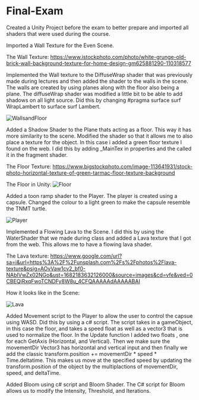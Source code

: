 # Final-Exam
 
Created a Unity Project before the exam to better prepare and imported all shaders that were used during the course. 

Imported a Wall Texture for the Even Scene.

The Wall Texture: https://www.istockphoto.com/photo/white-grunge-old-brick-wall-background-texture-for-home-design-gm625881290-110318577

Implemented the Wall texture to the DiffuseWrap shader that was previously made during lectures and then added the shader to the walls in the scene. The walls are created by using planes along with the floor also being a plane. The diffuseWrap shader was modified a little bit to be able to add shadows on all light source. Did this by changing #pragma surface surf WrapLambert to surface surf Lambert. 

![WallsandFloor](https://user-images.githubusercontent.com/72412425/233694450-72de2c3a-1faf-46f6-ab6d-7f43d7da2fea.png)

Added a Shadow Shader to the Plane thats acting as a floor. This way it has more similarity to the scene. Modified the shader so that it allows me to also place a texture for the object. In this case i added a green floor texture I found on the web. I did this by adding _MainTex in properties and the called it in the fragment shader. 

The Floor Texture: https://www.bigstockphoto.com/image-113641931/stock-photo-horizontal-texture-of-green-tarmac-floor-texture-background

The Floor in Unity: ![Floor](https://user-images.githubusercontent.com/72412425/233708612-4265b1bc-d4ba-492c-899c-cd385e79de8c.png)

Added a toon ramp shader to the Player. The player is created using a capsule. 
Changed the colour to a light green to make the capsule resemble the TNMT turtle.

![Player](https://user-images.githubusercontent.com/72412425/233695312-fac2199d-dc4f-424f-a7de-c48f7791d30f.png)


Implemented a Flowing Lava to the Scene. I did this by using the WaterShader that we made during class and added a Lava texture that I got from the web. This allows me to have a flowing lava shader.

The Lava texture: https://www.google.com/url?sa=i&url=https%3A%2F%2Funsplash.com%2Fs%2Fphotos%2Flava-texture&psig=AOvVaw1cv2_bf0-NAbIVwZx02NGo&ust=1682183632126000&source=images&cd=vfe&ved=0CBEQjRxqFwoTCNDFy8W8u_4CFQAAAAAdAAAAABAI

How it looks like in the Scene:

![Lava](https://user-images.githubusercontent.com/72412425/233697858-bc0d96cd-5978-4016-b04b-2e843bb6f41a.png)


Added Movement script to the Player to allow the user to control the capsue using WASD. Did this by using a c# script. The script takes in a gameObject, in this case the floor, and takes a speed float as well as a vector3 that is used to normalize the floor. In the Update function I added two floats , one for each GetAxis (Horizontal, and Vertical). Then we make sure the movementDir Vector3 has horizontal and vertical input and then finally we add the classic transform.position += movementDir * speed * Time.deltatime. This makes us move at the specified speed by updating the transform.position of the object by the multiplactions of movementDir, speed, and deltaTime. 

Added Bloom using c# script and Bloom Shader. The C# script for Bloom allows us to modify the Intensity, Threshold, and Iterations. 
